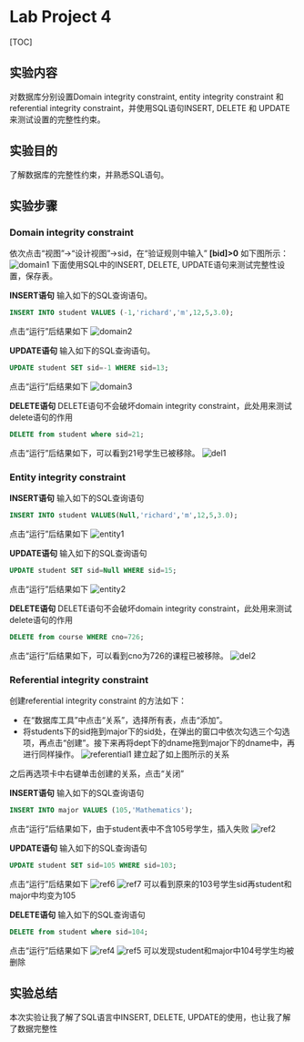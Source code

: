 # Lab Project 4
[TOC]
## 实验内容
对数据库分别设置Domain integrity constraint, entity integrity constraint 和 referential integrity constraint，并使用SQL语句INSERT, DELETE 和 UPDATE 来测试设置的完整性约束。
## 实验目的
了解数据库的完整性约束，并熟悉SQL语句。
## 实验步骤
### Domain integrity constraint
依次点击“视图”->“设计视图”->sid，在“验证规则中输入” **[bid]>0** 如下图所示：
![domain1](./assets/domain1.png)
下面使用SQL中的INSERT, DELETE, UPDATE语句来测试完整性设置，保存表。

**INSERT语句**
输入如下的SQL查询语句。
```sql
INSERT INTO student VALUES (-1,'richard','m',12,5,3.0);
```
点击“运行”后结果如下
![domain2](./assets/domain2.png)

**UPDATE语句**
输入如下的SQL查询语句。
```sql
UPDATE student SET sid=-1 WHERE sid=13;
```
点击“运行”后结果如下
![domain3](./assets/domain3.png)

**DELETE语句**
DELETE语句不会破坏domain integrity constraint，此处用来测试delete语句的作用
```SQL
DELETE from student where sid=21;
```
点击“运行”后结果如下，可以看到21号学生已被移除。
![del1](./assets/del1.png)
### Entity integrity constraint

**INSERT语句**
输入如下的SQL查询语句
```sql
INSERT INTO student VALUES(Null,'richard','m',12,5,3.0);
```
点击“运行”后结果如下
![entity1](./assets/entity1.png)

**UPDATE语句**
输入如下的SQL查询语句
```SQL
UPDATE student SET sid=Null WHERE sid=15;
```
点击“运行”后结果如下
![entity2](./assets/entity2.png)

**DELETE语句**
DELETE语句不会破坏domain integrity constraint，此处用来测试delete语句的作用
```SQL
DELETE from course WHERE cno=726;
```
点击“运行”后结果如下，可以看到cno为726的课程已被移除。
![del2](./assets/del2.png)
### Referential integrity constraint
创建referential integrity constraint 的方法如下：
- 在“数据库工具”中点击“关系”，选择所有表，点击“添加”。
- 将students下的sid拖到major下的sid处，在弹出的窗口中依次勾选三个勾选项，再点击“创建”。接下来再将dept下的dname拖到major下的dname中，再进行同样操作。
![referential1](./assets/referential1.png)
建立起了如上图所示的关系

之后再选项卡中右键单击创建的关系，点击“关闭”

**INSERT语句**
输入如下的SQL查询语句
```SQL
INSERT INTO major VALUES (105,'Mathematics');
```
点击“运行”后结果如下，由于student表中不含105号学生，插入失败
![ref2](./assets/ref2.png)

**UPDATE语句**
输入如下的SQL查询语句
```SQL
UPDATE student SET sid=105 WHERE sid=103;
```
点击“运行”后结果如下
![ref6](./assets/ref6.png)
![ref7](./assets/ref7.png)
可以看到原来的103号学生sid再student和major中均变为105

**DELETE语句**
输入如下的SQL查询语句
```SQL
DELETE from student where sid=104;
```
点击“运行”后结果如下
![ref4](./assets/ref4.png)
![ref5](./assets/ref5.png)
可以发现student和major中104号学生均被删除
## 实验总结
本次实验让我了解了SQL语言中INSERT, DELETE, UPDATE的使用，也让我了解了数据完整性